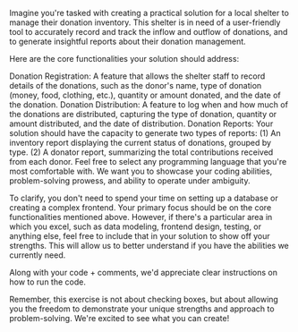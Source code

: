Imagine you're tasked with creating a practical solution for a local shelter to manage their donation inventory. This shelter is in need of a user-friendly tool to accurately record and track the inflow and outflow of donations, and to generate insightful reports about their donation management.

Here are the core functionalities your solution should address:

Donation Registration: A feature that allows the shelter staff to record details of the donations, such as the donor's name, type of donation (money, food, clothing, etc.), quantity or amount donated, and the date of the donation.
Donation Distribution: A feature to log when and how much of the donations are distributed, capturing the type of donation, quantity or amount distributed, and the date of distribution.
Donation Reports: Your solution should have the capacity to generate two types of reports: (1) An inventory report displaying the current status of donations, grouped by type. (2) A donator report, summarizing the total contributions received from each donor.
Feel free to select any programming language that you're most comfortable with. We want you to showcase your coding abilities, problem-solving prowess, and ability to operate under ambiguity. 

To clarify, you don't need to spend your time on setting up a database or creating a complex frontend. Your primary focus should be on the core functionalities mentioned above. However, if there's a particular area in which you excel, such as data modeling, frontend design, testing, or anything else, feel free to include that in your solution to show off your strengths. This will allow us to better understand if you have the abilities we currently need. 

Along with your code + comments, we'd appreciate clear instructions on how to run the code.

Remember, this exercise is not about checking boxes, but about allowing you the freedom to demonstrate your unique strengths and approach to problem-solving. We're excited to see what you can create!
